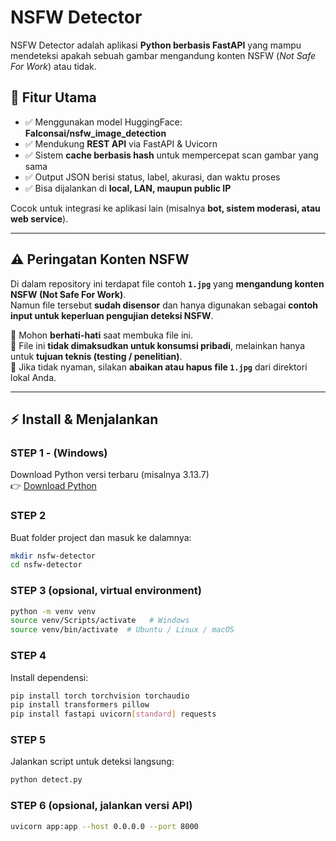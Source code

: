 # NSFW Detector  

NSFW Detector adalah aplikasi **Python berbasis FastAPI** yang mampu mendeteksi apakah sebuah gambar mengandung konten NSFW (*Not Safe For Work*) atau tidak.  

## 🚀 Fitur Utama
- ✅ Menggunakan model HuggingFace: **Falconsai/nsfw_image_detection**  
- ✅ Mendukung **REST API** via FastAPI & Uvicorn  
- ✅ Sistem **cache berbasis hash** untuk mempercepat scan gambar yang sama  
- ✅ Output JSON berisi status, label, akurasi, dan waktu proses  
- ✅ Bisa dijalankan di **local, LAN, maupun public IP**  

Cocok untuk integrasi ke aplikasi lain (misalnya **bot, sistem moderasi, atau web service**).  

---

## ⚠️ Peringatan Konten NSFW

Di dalam repository ini terdapat file contoh **`1.jpg`** yang **mengandung konten NSFW (Not Safe For Work)**.  
Namun file tersebut **sudah disensor** dan hanya digunakan sebagai **contoh input untuk keperluan pengujian deteksi NSFW**.  

🔹 Mohon **berhati-hati** saat membuka file ini.  
🔹 File ini **tidak dimaksudkan untuk konsumsi pribadi**, melainkan hanya untuk **tujuan teknis (testing / penelitian)**.  
🔹 Jika tidak nyaman, silakan **abaikan atau hapus file `1.jpg`** dari direktori lokal Anda.  

---

## ⚡ Install & Menjalankan  

### STEP 1 - (Windows)  
Download Python versi terbaru (misalnya 3.13.7)  
👉 [Download Python](https://www.python.org/downloads/)  

### STEP 2  
Buat folder project dan masuk ke dalamnya:  
```bash
mkdir nsfw-detector
cd nsfw-detector
```

### STEP 3 (opsional, virtual environment)  
```bash
python -m venv venv
source venv/Scripts/activate   # Windows
source venv/bin/activate  # Ubuntu / Linux / macOS
```

### STEP 4  
Install dependensi:  
```bash
pip install torch torchvision torchaudio
pip install transformers pillow
pip install fastapi uvicorn[standard] requests
```

### STEP 5  
Jalankan script untuk deteksi langsung:  
```bash
python detect.py
```

### STEP 6 (opsional, jalankan versi API)  
```bash
uvicorn app:app --host 0.0.0.0 --port 8000
```
